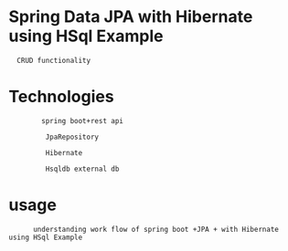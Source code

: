 # Spring Data JPA with Hibernate using HSql Example


      CRUD functionality
      
# Technologies
           
            spring boot+rest api
            
             JpaRepository
            
             Hibernate
             
             Hsqldb external db
        
   # usage 
          understanding work flow of spring boot +JPA + with Hibernate using HSql Example
